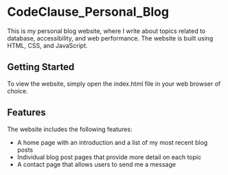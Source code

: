 # CodeClause_Personal_Blog

This is my personal blog website, where I write about topics related to database, accessibility, and web performance. The website is built using HTML, CSS, and JavaScript.

## Getting Started
To view the website, simply open the index.html file in your web browser of choice.

## Features

The website includes the following features:

- A home page with an introduction and a list of my most recent blog posts
- Individual blog post pages that provide more detail on each topic
- A contact page that allows users to send me a message
